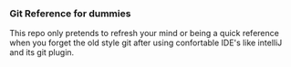 ### Git Reference for dummies
This repo only pretends to refresh your mind or being a quick reference when you forget the old style git after using confortable IDE's like intelliJ and its git plugin.
